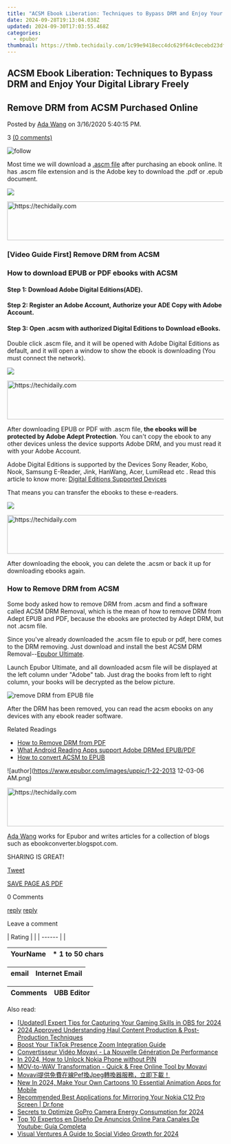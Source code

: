 ```yaml
---
title: "ACSM Ebook Liberation: Techniques to Bypass DRM and Enjoy Your Digital Library Freely"
date: 2024-09-28T19:13:04.038Z
updated: 2024-09-30T17:03:55.468Z
categories:
  - epubor
thumbnail: https://thmb.techidaily.com/1c99e9418ecc4dc629f64c0ecebd23df13aefb6fa3c20ff530d506800c2c3a64.jpg
---
```


## ACSM Ebook Liberation: Techniques to Bypass DRM and Enjoy Your Digital Library Freely

## Remove DRM from ACSM Purchased Online

Posted by [Ada Wang](https://plus.google.com/+AdaWang/posts) on 3/16/2020 5:40:15 PM.

3 [(0 comments)](http://www.epubor.com/#comment-area) 

![follow](http://www.epubor.com/images/follow.png)

Most time we will download a [.ascm file](https://tools.techidaily.com/epubor/products/) after purchasing an ebook online. It has .ascm file extension and is the Adobe key to download the .pdf or .epub document.

![](https://www.epubor.com/images/remote/D4/1D/D41D8C_acsm.jpg)

<!-- affiliate ads begin -->
<a href="https://appsumo.8odi.net/c/5597632/2037359/7443" target="_top" id="2037359">
  <img src="//a.impactradius-go.com/display-ad/7443-2037359" border="0" alt="https://techidaily.com" width="728" height="90"/>
</a>
<img height="0" width="0" src="https://appsumo.8odi.net/i/5597632/2037359/7443" style="position:absolute;visibility:hidden;" border="0" />
<!-- affiliate ads end -->

### \[Video Guide First\] Remove DRM from ACSM 

### How to download EPUB or PDF ebooks with ACSM

#### Step 1: Download Adobe Digital Editions(ADE).

#### Step 2: Register an Adobe Account, Authorize your ADE Copy with Adobe Account.

#### Step 3: Open .acsm with authorized Digital Editions to Download eBooks.

Double click .ascm file, and it will be opened with Adobe Digital Editions as default, and it will open a window to show the ebook is downloading (You must connect the network).

![](https://www.epubor.com/images/remote/D4/1D/D41D8C_epub-download.jpg)

<!-- affiliate ads begin -->
<a href="https://aligracehair.sjv.io/c/5597632/2115921/19272" target="_top" id="2115921">
  <img src="//a.impactradius-go.com/display-ad/19272-2115921" border="0" alt="https://techidaily.com" width="728" height="90"/>
</a>
<img height="0" width="0" src="https://aligracehair.sjv.io/i/5597632/2115921/19272" style="position:absolute;visibility:hidden;" border="0" />
<!-- affiliate ads end -->

After downloading EPUB or PDF with .ascm file, **the ebooks will be protected by Adobe Adept Protection**. You can't copy the ebook to any other devices unless the device supports Adobe DRM, and you must read it with your Adobe Account.

Adobe Digital Editions is supported by the Devices Sony Reader, Kobo, Nook, Samsung E-Reader, Jink, HanWang, Acer, LumiRead etc . Read this article to know more: [Digital Editions Supported Devices](http://blogs.adobe.com/aemmobile/supported-devices)

That means you can transfer the ebooks to these e-readers.

![](https://www.epubor.com/images/remote/D4/1D/D41D8C_epub-downloading.jpg)

<!-- affiliate ads begin -->
<a href="https://aligracehair.sjv.io/c/5597632/1886048/19272" target="_top" id="1886048">
  <img src="//a.impactradius-go.com/display-ad/19272-1886048" border="0" alt="https://techidaily.com" width="728" height="90"/>
</a>
<img height="0" width="0" src="https://aligracehair.sjv.io/i/5597632/1886048/19272" style="position:absolute;visibility:hidden;" border="0" />
<!-- affiliate ads end -->

After downloading the ebook, you can delete the .acsm or back it up for downloading ebooks again.

### How to Remove DRM from ACSM

Some body asked how to remove DRM from .acsm and find a software called ACSM DRM Removal, which is the mean of how to remove DRM from Adept EPUB and PDF, because the ebooks are protected by Adept DRM, but not .acsm file.

Since you've already downloaded the .acsm file to epub or pdf, here comes to the DRM removing. Just download and install the best ACSM DRM Removal--[Epubor Ultimate](https://tools.techidaily.com/epubor/ultimate/).

[](https://tools.techidaily.com/epubor/ultimate/) [](https://tools.techidaily.com/epubor/ultimate/) 

Launch Epubor Ultimate, and all downloaded acsm file will be displayed at the left column under "Adobe" tab. Just drag the books from left to right column, your books will be decrypted as the below picture.

![remove DRM from EPUB file](http://www.epubor.com/images/uppic/remove-drm-from-epub-file.jpg)

After the DRM has been removed, you can read the acsm ebooks on any devices with any ebook reader software. 

Related Readings

* [How to Remove DRM from PDF](https://tools.techidaily.com/epubor/products/)
* [What Android Reading Apps support Adobe DRMed EPUB/PDF](https://tools.techidaily.com/epubor/reader/)
* [How to convert ACSM to EPUB](https://tools.techidaily.com/epubor/products/)

![author](https://www.epubor.com/images/uppic/1-22-2013 12-03-06 AM.png)

<!-- affiliate ads begin -->
<a href="https://appsumo.8odi.net/c/5597632/2105864/7443" target="_top" id="2105864">
  <img src="//a.impactradius-go.com/display-ad/7443-2105864" border="0" alt="https://techidaily.com" width="728" height="90"/>
</a>
<img height="0" width="0" src="https://appsumo.8odi.net/i/5597632/2105864/7443" style="position:absolute;visibility:hidden;" border="0" />
<!-- affiliate ads end -->

[Ada Wang](https://plus.google.com/+AdaWang/posts) works for Epubor and writes articles for a collection of blogs such as ebookconverter.blogspot.com.

SHARING IS GREAT!

[Tweet](https://twitter.com/share) 

[SAVE PAGE AS PDF](https://tools.techidaily.com/epubor/products/) 

0 Comments

[reply](https://tools.techidaily.com/epubor/products/) [reply](https://tools.techidaily.com/epubor/products/) 

Leave a comment

| Rating |  |
| ------ |  |

| YourName | \*  1 to 50 chars |
| -------- | ----------------- |

| email | Internet Email |
| ----- | -------------- |

| Comments | UBB Editor |
| -------- | ---------- |

<ins class="adsbygoogle"
     style="display:block"
     data-ad-format="autorelaxed"
     data-ad-client="ca-pub-7571918770474297"
     data-ad-slot="1223367746"></ins>

<ins class="adsbygoogle"
     style="display:block"
     data-ad-client="ca-pub-7571918770474297"
     data-ad-slot="8358498916"
     data-ad-format="auto"
     data-full-width-responsive="true"></ins>

<span class="atpl-alsoreadstyle">Also read:</span>
<div><ul>
<li><a href="https://screen-sharing-recording.techidaily.com/updated-expert-tips-for-capturing-your-gaming-skills-in-obs-for-2024/"><u>[Updated] Expert Tips for Capturing Your Gaming Skills in OBS for 2024</u></a></li>
<li><a href="https://fox-hovers.techidaily.com/2024-approved-understanding-haul-content-production-and-post-production-techniques/"><u>2024 Approved Understanding Haul Content Production & Post-Production Techniques</u></a></li>
<li><a href="https://extra-tips.techidaily.com/boost-your-tiktok-presence-zoom-integration-guide/"><u>Boost Your TikTok Presence Zoom Integration Guide</u></a></li>
<li><a href="https://solve-outstanding.techidaily.com/convertisseur-video-movavi-la-nouvelle-generation-de-performance/"><u>Convertisseur Vidéo Movavi - La Nouvelle Génération De Performance</u></a></li>
<li><a href="https://easy-unlock-android.techidaily.com/in-2024-how-to-unlock-nokia-phone-without-pin-by-drfone-android/"><u>In 2024, How to Unlock Nokia Phone without PIN</u></a></li>
<li><a href="https://solve-outstanding.techidaily.com/mov-to-wav-transformation-quick-and-free-online-tool-by-movavi/"><u>MOV-to-WAV Transformation - Quick & Free Online Tool by Movavi</u></a></li>
<li><a href="https://solve-outstanding.techidaily.com/movavipefjpeg/"><u>Movavi提供免費在線Pef換Jpeg轉換器服務，立即下載！</u></a></li>
<li><a href="https://ai-video-apps.techidaily.com/new-in-2024-make-your-own-cartoons-10-essential-animation-apps-for-mobile/"><u>New In 2024, Make Your Own Cartoons 10 Essential Animation Apps for Mobile</u></a></li>
<li><a href="https://screen-mirror.techidaily.com/recommended-best-applications-for-mirroring-your-nokia-c12-pro-screen-drfone-by-drfone-android/"><u>Recommended Best Applications for Mirroring Your Nokia C12 Pro Screen | Dr.fone</u></a></li>
<li><a href="https://extra-support.techidaily.com/secrets-to-optimize-gopro-camera-energy-consumption-for-2024/"><u>Secrets to Optimize GoPro Camera Energy Consumption for 2024</u></a></li>
<li><a href="https://solve-outstanding.techidaily.com/top-10-expertos-en-diseno-de-anuncios-online-para-canales-de-youtube-guia-completa/"><u>Top 10 Expertos en Diseño De Anuncios Online Para Canales De Youtube: Guía Completa</u></a></li>
<li><a href="https://facebook-video-footage.techidaily.com/visual-ventures-a-guide-to-social-video-growth-for-2024/"><u>Visual Ventures A Guide to Social Video Growth for 2024</u></a></li>
</ul></div>

